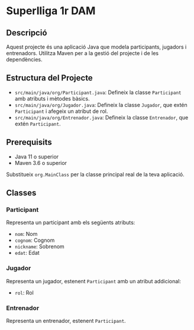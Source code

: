 # Superlliga 1r DAM

## Descripció
Aquest projecte és una aplicació Java que modela participants, jugadors i entrenadors. Utilitza Maven per a la gestió del projecte i de les dependències.

## Estructura del Projecte
- `src/main/java/org/Participant.java`: Defineix la classe `Participant` amb atributs i mètodes bàsics.
- `src/main/java/org/Jugador.java`: Defineix la classe `Jugador`, que extén `Participant` i afegeix un atribut de rol.
- `src/main/java/org/Entrenador.java`: Defineix la classe `Entrenador`, que extén `Participant`.

## Prerequisits
- Java 11 o superior
- Maven 3.6 o superior

Substitueix `org.MainClass` per la classe principal real de la teva aplicació.

## Classes

### Participant
Representa un participant amb els següents atributs:
- `nom`: Nom
- `cognom`: Cognom
- `nickname`: Sobrenom
- `edat`: Edat

### Jugador
Representa un jugador, estenent `Participant` amb un atribut addicional:
- `rol`: Rol

### Entrenador
Representa un entrenador, estenent `Participant`.

